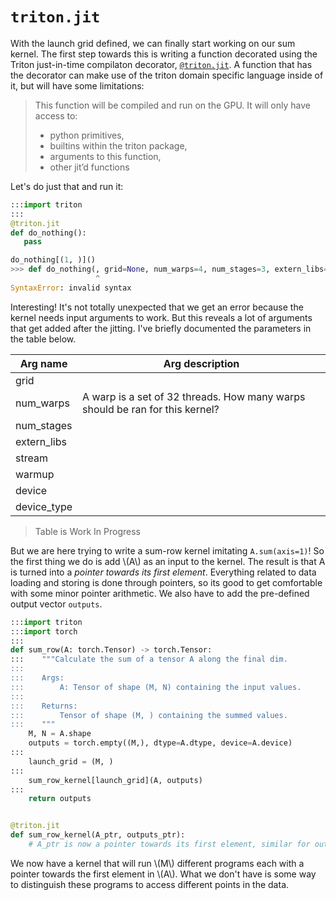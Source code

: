 # `triton.jit`
With the launch grid defined, we can finally start working on our sum kernel.
The first step towards this is writing a function decorated using the Triton just-in-time compilaton decorator, [`@triton.jit`]((https://triton-lang.org/main/python-api/generated/triton.jit.html)).
A function that has the decorator can make use of the triton domain specific language inside of it, but will have some limitations:

> This function will be compiled and run on the GPU. It will only have access to:
> - python primitives,
> - builtins within the triton package,
> - arguments to this function,
> - other jit’d functions

Let's do just that and run it:

```python
:::import triton
:::
@triton.jit
def do_nothing():
   pass

do_nothing[(1, )]()
>>> def do_nothing(, grid=None, num_warps=4, num_stages=3, extern_libs=None, stream=None, warmup=False, device=None, device_type=None):
                   ^
SyntaxError: invalid syntax
```

Interesting!
It's not totally unexpected that we get an error because the kernel needs input arguments to work.
But this reveals a lot of arguments that get added after the jitting.
I've briefly documented the parameters in the table below.

| Arg name    | Arg description |
|-------------|-----------------|
| grid        | |
| num_warps   | A warp is a set of 32 threads. How many warps should be ran for this kernel?|
| num_stages  | |
| extern_libs | |
| stream      | |
| warmup      | |
| device      | |
| device_type | |

> Table is Work In Progress

But we are here trying to write a sum-row kernel imitating `A.sum(axis=1)`! So the first thing we do is add \\(A\\) as an input to the kernel. The result is that A is turned into a *pointer towards its first element*. Everything related to data loading and storing is done through pointers, so its good to get comfortable with some minor pointer arithmetic. We also have to add the pre-defined output vector `outputs`.

```python
:::import triton
:::import torch
:::
def sum_row(A: torch.Tensor) -> torch.Tensor:
:::    """Calculate the sum of a tensor A along the final dim.
:::
:::    Args:
:::        A: Tensor of shape (M, N) containing the input values.
:::
:::    Returns:
:::        Tensor of shape (M, ) containing the summed values.
:::    """
    M, N = A.shape
    outputs = torch.empty((M,), dtype=A.dtype, device=A.device)
:::
    launch_grid = (M, )
:::
    sum_row_kernel[launch_grid](A, outputs)
:::
    return outputs


@triton.jit
def sum_row_kernel(A_ptr, outputs_ptr):
    # A_ptr is now a pointer towards its first element, similar for outputs_ptr.
```

We now have a kernel that will run \\(M\\) different programs each with a pointer towards the first element in \\(A\\). What we don't have is some way to distinguish these programs to access different points in the data.